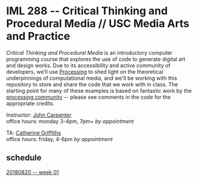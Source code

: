 # IML 288 -- Critical Thinking and Procedural Media // USC Media Arts and Practice  
_Critical Thinking and Procedural Media_ is an introductory computer programming course that explores the use of code to generate digital art and design works.  Due to its accessibility and active community of developers, we’ll use [Processing](http://processing.org/download/) to shed light on the theoretical underpinnings of computational media, and we'll be working with this repository to store and share the code that we work with in class. The starting point for many of these examples is based on fantastic work by the [processing community](https://discourse.processing.org/) -- please see comments in the code for the appropriate credits.

Instructor: [John Carpenter](http://johnbcarpenter.com)  
office hours: monday 3-4pm, 7pm+ _by appointment_  

TA: [Catherine Griffiths](http://isohale.com)  
office hours: friday, 4-6pm _by appointment_  

## schedule
[20180820 -- week 01](https://github.com/johnbcarpenter/USC_IML288/tree/master/WEEK01.md) 

